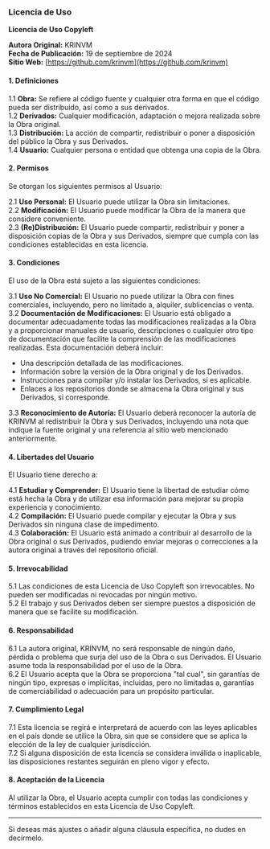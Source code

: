 ### Licencia de Uso

**Licencia de Uso Copyleft**

**Autora Original:** KRINVM  
**Fecha de Publicación:** 19 de septiembre de 2024  
**Sitio Web:** [https://github.com/krinvm](https://github.com/krinvm)

#### 1. Definiciones
1.1 **Obra:** Se refiere al código fuente y cualquier otra forma en que el código pueda ser distribuido, así como a sus derivados.  
1.2 **Derivados:** Cualquier modificación, adaptación o mejora realizada sobre la Obra original.  
1.3 **Distribución:** La acción de compartir, redistribuir o poner a disposición del público la Obra y sus Derivados.  
1.4 **Usuario:** Cualquier persona o entidad que obtenga una copia de la Obra.

#### 2. Permisos
Se otorgan los siguientes permisos al Usuario:

2.1 **Uso Personal:** El Usuario puede utilizar la Obra sin limitaciones.  
2.2 **Modificación:** El Usuario puede modificar la Obra de la manera que considere conveniente.  
2.3 **(Re)Distribución:** El Usuario puede compartir, redistribuir y poner a disposición copias de la Obra y sus Derivados, siempre que cumpla con las condiciones establecidas en esta licencia.

#### 3. Condiciones
El uso de la Obra está sujeto a las siguientes condiciones:

3.1 **Uso No Comercial:** El Usuario no puede utilizar la Obra con fines comerciales, incluyendo, pero no limitado a, alquiler, sublicencias o venta.  
3.2 **Documentación de Modificaciones:** El Usuario está obligado a documentar adecuadamente todas las modificaciones realizadas a la Obra y a proporcionar manuales de usuario, descripciones o cualquier otro tipo de documentación que facilite la comprensión de las modificaciones realizadas. Esta documentación deberá incluir:
   - Una descripción detallada de las modificaciones.
   - Información sobre la versión de la Obra original y de los Derivados.
   - Instrucciones para compilar y/o instalar los Derivados, si es aplicable.
   - Enlaces a los repositorios donde se almacena la Obra original y sus Derivados, si corresponde.

3.3 **Reconocimiento de Autoría:** El Usuario deberá reconocer la autoría de KRINVM al redistribuir la Obra y sus Derivados, incluyendo una nota que indique la fuente original y una referencia al sitio web mencionado anteriormente.

#### 4. Libertades del Usuario
El Usuario tiene derecho a:

4.1 **Estudiar y Comprender:** El Usuario tiene la libertad de estudiar cómo está hecha la Obra y de utilizar esa información para mejorar su propia experiencia y conocimiento.  
4.2 **Compilación:** El Usuario puede compilar y ejecutar la Obra y sus Derivados sin ninguna clase de impedimento.  
4.3 **Colaboración:** El Usuario está animado a contribuir al desarrollo de la Obra original o sus Derivados, pudiendo enviar mejoras o correcciones a la autora original a través del repositorio oficial.

#### 5. Irrevocabilidad
5.1 Las condiciones de esta Licencia de Uso Copyleft son irrevocables. No pueden ser modificadas ni revocadas por ningún motivo.  
5.2 El trabajo y sus Derivados deben ser siempre puestos a disposición de manera que se facilite su modificación.

#### 6. Responsabilidad
6.1 La autora original, KRINVM, no será responsable de ningún daño, pérdida o problema que surja del uso de la Obra o sus Derivados. El Usuario asume toda la responsabilidad por el uso de la Obra.  
6.2 El Usuario acepta que la Obra se proporciona "tal cual", sin garantías de ningún tipo, expresas o implícitas, incluidas, pero no limitadas a, garantías de comerciabilidad o adecuación para un propósito particular.

#### 7. Cumplimiento Legal
7.1 Esta licencia se regirá e interpretará de acuerdo con las leyes aplicables en el país donde se utilice la Obra, sin que se considere que se aplica la elección de la ley de cualquier jurisdicción.  
7.2 Si alguna disposición de esta licencia se considera inválida o inaplicable, las disposiciones restantes seguirán en pleno vigor y efecto.

#### 8. Aceptación de la Licencia
Al utilizar la Obra, el Usuario acepta cumplir con todas las condiciones y términos establecidos en esta Licencia de Uso Copyleft.

---

Si deseas más ajustes o añadir alguna cláusula específica, no dudes en decírmelo.
